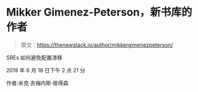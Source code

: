 # Mikker Gimenez-Peterson，新书库的作者

> 原文：<https://thenewstack.io/author/mikkergimenezpeterson/>

SREs 如何避免配置漂移

2019 年 6 月 18 日下午 2 点 21 分

作者:米克·吉梅内斯·彼得森